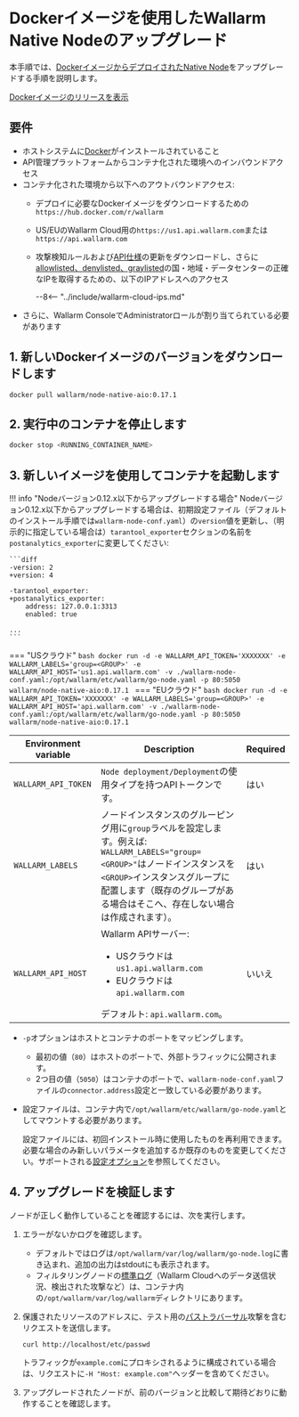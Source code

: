 [configure-proxy-balancer-instr]:           ../../admin-en/configuration-guides/access-to-wallarm-api-via-proxy.md
[ptrav-attack-docs]:                        ../../attacks-vulns-list.md#path-traversal
[ip-list-docs]:                             ../../user-guides/ip-lists/overview.md
[api-spec-enforcement-docs]:                ../../api-specification-enforcement/overview.md

# Dockerイメージを使用したWallarm Native Nodeのアップグレード

本手順では、[DockerイメージからデプロイされたNative Node](../../installation/native-node/docker-image.md)をアップグレードする手順を説明します。

[Dockerイメージのリリースを表示](node-artifact-versions.md)

## 要件

* ホストシステムに[Docker](https://docs.docker.com/engine/install/)がインストールされていること
* API管理プラットフォームからコンテナ化された環境へのインバウンドアクセス
* コンテナ化された環境から以下へのアウトバウンドアクセス:
    * デプロイに必要なDockerイメージをダウンロードするための`https://hub.docker.com/r/wallarm`
    * US/EUのWallarm Cloud用の`https://us1.api.wallarm.com`または`https://api.wallarm.com`
    * 攻撃検知ルールおよび[API仕様][api-spec-enforcement-docs]の更新をダウンロードし、さらに[allowlisted、denylisted、graylisted][ip-list-docs]の国・地域・データセンターの正確なIPを取得するための、以下のIPアドレスへのアクセス

        --8<-- "../include/wallarm-cloud-ips.md"
* さらに、Wallarm ConsoleでAdministratorロールが割り当てられている必要があります

## 1. 新しいDockerイメージのバージョンをダウンロードします

```
docker pull wallarm/node-native-aio:0.17.1
```

## 2. 実行中のコンテナを停止します

```bash
docker stop <RUNNING_CONTAINER_NAME>
```

## 3. 新しいイメージを使用してコンテナを起動します

!!! info "Nodeバージョン0.12.x以下からアップグレードする場合"
    Nodeバージョン0.12.x以下からアップグレードする場合は、初期設定ファイル（デフォルトのインストール手順では`wallarm-node-conf.yaml`）の`version`値を更新し、（明示的に指定している場合は）`tarantool_exporter`セクションの名前を`postanalytics_exporter`に変更してください:

    ```diff
    -version: 2
    +version: 4

    -tarantool_exporter:
    +postanalytics_exporter:
        address: 127.0.0.1:3313
        enabled: true
    
    ...
    ```

=== "USクラウド"
    ```bash
    docker run -d -e WALLARM_API_TOKEN='XXXXXXX' -e WALLARM_LABELS='group=<GROUP>' -e WALLARM_API_HOST='us1.api.wallarm.com' -v ./wallarm-node-conf.yaml:/opt/wallarm/etc/wallarm/go-node.yaml -p 80:5050 wallarm/node-native-aio:0.17.1
    ```
=== "EUクラウド"
    ```bash
    docker run -d -e WALLARM_API_TOKEN='XXXXXXX' -e WALLARM_LABELS='group=<GROUP>' -e WALLARM_API_HOST='api.wallarm.com' -v ./wallarm-node-conf.yaml:/opt/wallarm/etc/wallarm/go-node.yaml -p 80:5050 wallarm/node-native-aio:0.17.1
    ```

Environment variable | Description| Required
--- | ---- | ----
`WALLARM_API_TOKEN` | `Node deployment/Deployment`の使用タイプを持つAPIトークンです。 | はい
`WALLARM_LABELS` | ノードインスタンスのグルーピング用に`group`ラベルを設定します。例えば:<br>`WALLARM_LABELS="group=<GROUP>"`はノードインスタンスを`<GROUP>`インスタンスグループに配置します（既存のグループがある場合はそこへ、存在しない場合は作成されます）。 | はい
`WALLARM_API_HOST` | Wallarm APIサーバー:<ul><li>USクラウドは`us1.api.wallarm.com`</li><li>EUクラウドは`api.wallarm.com`</li></ul>デフォルト: `api.wallarm.com`。 | いいえ

* `-p`オプションはホストとコンテナのポートをマッピングします。
    * 最初の値（`80`）はホストのポートで、外部トラフィックに公開されます。
    * 2つ目の値（`5050`）はコンテナのポートで、`wallarm-node-conf.yaml`ファイルの`connector.address`設定と一致している必要があります。
* 設定ファイルは、コンテナ内で`/opt/wallarm/etc/wallarm/go-node.yaml`としてマウントする必要があります。

    設定ファイルには、初回インストール時に使用したものを再利用できます。必要な場合のみ新しいパラメータを追加するか既存のものを変更してください。サポートされる[設定オプション](../../installation/native-node/all-in-one-conf.md)を参照してください。

## 4. アップグレードを検証します

ノードが正しく動作していることを確認するには、次を実行します。

1. エラーがないかログを確認します。
    * デフォルトではログは`/opt/wallarm/var/log/wallarm/go-node.log`に書き込まれ、追加の出力はstdoutにも表示されます。
    * フィルタリングノードの[標準ログ](../../admin-en/configure-logging.md)（Wallarm Cloudへのデータ送信状況、検出された攻撃など）は、コンテナ内の`/opt/wallarm/var/log/wallarm`ディレクトリにあります。
1. 保護されたリソースのアドレスに、テスト用の[パストラバーサル][ptrav-attack-docs]攻撃を含むリクエストを送信します。
    ```
    curl http://localhost/etc/passwd
    ```
    
    トラフィックが`example.com`にプロキシされるように構成されている場合は、リクエストに`-H "Host: example.com"`ヘッダーを含めてください。
1. アップグレードされたノードが、前のバージョンと比較して期待どおりに動作することを確認します。